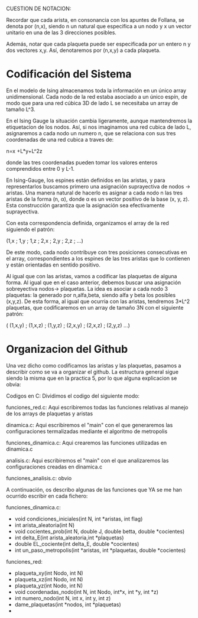 CUESTION DE NOTACION:

Recordar que cada arista, en consonancia con los apuntes de Follana, se denota por (n,x), siendo n un natural que especifica a un nodo y x un vector unitario en una de las 3 direcciones posibles.

Además, notar que cada plaqueta puede ser especificada por un entero n y dos vectores x,y. Así, denotaremos por (n,x,y) a cada plaqueta.


# Codificación del Sistema

En el modelo de Ising almacenamos toda la información en un único array unidimensional.
Cada nodo de la red estaba asociado a un único espín, de modo que para una red cúbica 3D de lado L
se necesitaba un array de tamaño L^3.

En el Ising Gauge la situación cambia ligeramente, aunque mantendremos la etiquetacion de los nodos. 
Así, si nos imaginamos una red cubica de lado L, asignaremos a cada nodo un numero n, que se relaciona 
con sus tres coordenadas de una red cubica a traves de:

n=x +L*y+L^2z

donde las tres coordenadas pueden tomar los valores enteros comprendidos entre 0 y L-1.

En Ising-Gauge, los espines están definidos en las aristas, y para representarlos buscamos 
primero una asignación suprayectiva de nodos → aristas. Una manera natural de hacerlo es asignar a 
cada nodo n las tres aristas de la forma (n, α), donde α es un vector positivo de la base (x, y, z). 
Esta construcción garantiza que la asignación sea efectivamente suprayectiva.

Con esta correspondencia definida, organizamos el array de la red siguiendo el patrón:

(1,x ; 1,y ; 1,z ; 2,x ; 2,y ; 2,z ; …)

De este modo, cada nodo contribuye con tres posiciones consecutivas en el array,
correspondientes a los espines de las tres aristas que lo contienen y están orientadas
en sentido positivo.

Al igual que con las aristas, vamos a codificar las plaquetas de alguna forma. Al igual que en el caso anterior,
debemos buscar una asignación sobreyectiva nodos→ plaquetas. La idea es asociar a cada nodo 3 plaquetas: la generado
por n,alfa,beta, siendo alfa y beta los posibles (x,y,z). De esta forma, al igual que ocurria con las aristas, tendremos 
3*L^2 plaquetas, que codificaremos en un array de tamaño 3N con el siguiente patrón:

( (1,x,y) ;    (1,x,z)   ;    (1,y,z)   ;   (2,x,y)     ;     (2,x,z)   ;    (2,y,z)  ...)


# Organizacion del Github
Una vez dicho como codificamos las aristas y las plaquetas, pasamos a describir como se va a organizar el github. La estructura general 
sigue siendo la misma que en la practica 5, por lo que alguna explicacion se obvia:

Codigos en C: Dividimos el codigo del siguiente modo:

funciones_red.c: Aqui escribiremos todas las funciones relativas al manejo de los arrays de plaquetas y aristas

dinamica.c: Aqui escribiremos el "main" con el que generaremos las configuraciones termalizadas mediante el algoritmo de metropolis

funciones_dinamica.c: Aqui crearemos las funciones utilizadas en dinamica.c

analisis.c: Aqui escribiremos el "main" con el que analizaremos las configuraciones creadas en dinamica.c

funciones_analisis.c: obvio

A continuación, os describo algunas de las funciones que YA se me han ocurrido escribir en cada fichero:


funciones_dinamica.c: 

- void condiciones_iniciales(int N, int *aristas, int flag)
- int arista_aleatoria(int N)
- void cocientes_prob(int N, double J, double betta, double *cocientes)
- int delta_E(int arista_aleatoria,int *plaquetas)
- double EL_cociente(int delta_E, double *cocientes)
- int un_paso_metropolis(int *aristas, int *plaquetas, double *cocientes)

funciones_red:
- plaqueta_xy(int Nodo, int N)
- plaqueta_xz(int Nodo, int N)
- plaqueta_yz(int Nodo, int N)
- void coordenadas_nodo(int N, int Nodo, int*x, int *y, int *z)
- int numero_nodo(int N, int x, int y, int z)
- dame_plaquetas(int *nodos, int *plaquetas)
-




